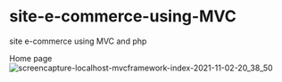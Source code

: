 # site-e-commerce-using-MVC
site e-commerce using MVC and php 

Home page
![screencapture-localhost-mvcframework-index-2021-11-02-20_38_50](https://user-images.githubusercontent.com/59481648/139942263-771780b2-aa9f-426c-8bd4-efa796edd59f.png)
